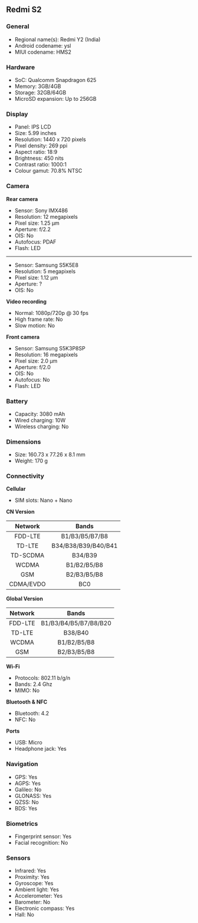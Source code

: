 ## Redmi S2

### General

* Regional name(s): Redmi Y2 (India)
* Android codename: ysl
* MIUI codename: HMS2

### Hardware

* SoC: Qualcomm Snapdragon 625
* Memory: 3GB/4GB
* Storage: 32GB/64GB
* MicroSD expansion: Up to 256GB

### Display

* Panel: IPS LCD
* Size: 5.99 inches
* Resolution: 1440 x 720 pixels
* Pixel density: 269 ppi
* Aspect ratio: 18:9
* Brightness: 450 nits
* Contrast ratio: 1000:1
* Colour gamut: 70.8% NTSC

### Camera

**Rear camera**

* Sensor: Sony IMX486
* Resolution: 12 megapixels
* Pixel size: 1.25 µm
* Aperture: f/2.2
* OIS: No
* Autofocus: PDAF
* Flash: LED

---

* Sensor: Samsung S5K5E8
* Resolution: 5 megapixels
* Pixel size: 1.12 µm
* Aperture: ?
* OIS: No

**Video recording**

* Normal: 1080p/720p @ 30 fps
* High frame rate: No
* Slow motion: No

**Front camera**

* Sensor: Samsung S5K3P8SP
* Resolution: 16 megapixels
* Pixel size: 2.0 µm
* Aperture: f/2.0
* OIS: No
* Autofocus: No
* Flash: LED

### Battery

* Capacity: 3080 mAh
* Wired charging: 10W
* Wireless charging: No

### Dimensions

* Size: 160.73 x 77.26 x 8.1 mm
* Weight: 170 g

### Connectivity

**Cellular**

* SIM slots: Nano + Nano

**CN Version**

|  Network  |   Bands   |
|:---------:|:-------------------:|
|  FDD-LTE  |    B1/B3/B5/B7/B8   |
|   TD-LTE  | B34/B38/B39/B40/B41 |
|  TD-SCDMA |       B34/B39       |
|   WCDMA   |     B1/B2/B5/B8     |
|    GSM    |     B2/B3/B5/B8     |
| CDMA/EVDO |         BC0         |

**Global Version**

| Network | Bands |
|:-------:|:---------------------:|
| FDD-LTE | B1/B3/B4/B5/B7/B8/B20 |
| TD-LTE | B38/B40 |
| WCDMA | B1/B2/B5/B8 |
| GSM | B2/B3/B5/B8 |

**Wi-Fi**

* Protocols: 802.11 b/g/n
* Bands: 2.4 Ghz
* MIMO: No

**Bluetooth & NFC**

* Bluetooth: 4.2
* NFC: No

**Ports**

* USB: Micro
* Headphone jack: Yes

### Navigation

* GPS: Yes
* AGPS: Yes
* Galileo: No
* GLONASS: Yes
* QZSS: No
* BDS: Yes

### Biometrics

* Fingerprint sensor: Yes
* Facial recognition: No

### Sensors

* Infrared: Yes
* Proximity: Yes
* Gyroscope: Yes
* Ambient light: Yes
* Accelerometer: Yes
* Barometer: No
* Electronic compass: Yes
* Hall: No